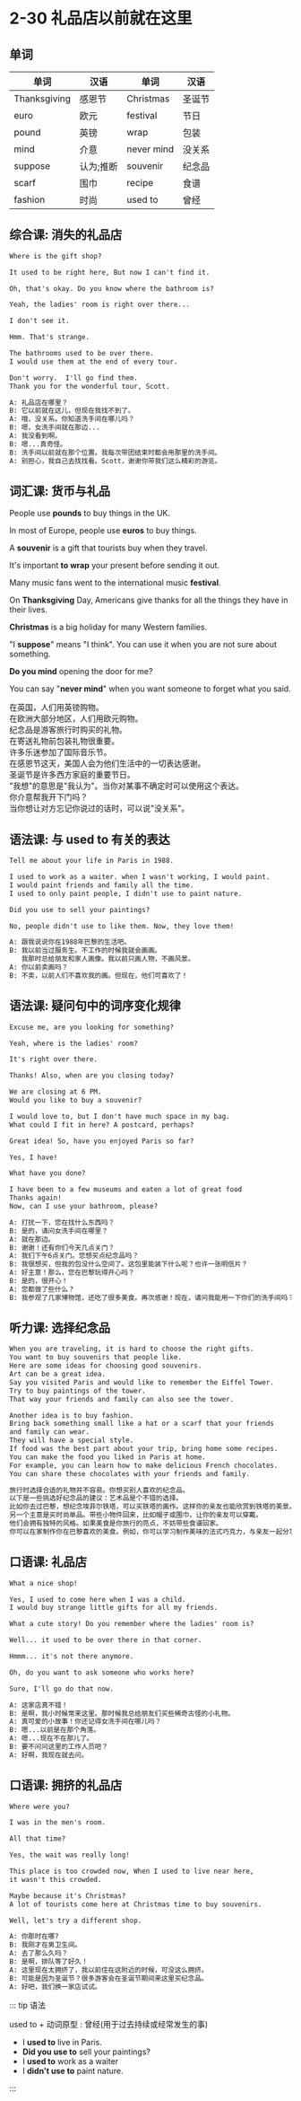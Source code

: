 # 2-30 礼品店以前就在这里

## 单词

| 单词         | 汉语      | 单词       | 汉语   |
| ------------ | --------- | ---------- | ------ |
| Thanksgiving | 感恩节    | Christmas  | 圣诞节 |
| euro         | 欧元      | festival   | 节日   |
| pound        | 英镑      | wrap       | 包装   |
| mind         | 介意      | never mind | 没关系 |
| suppose      | 认为;推断 | souvenir   | 纪念品 |
| scarf        | 围巾      | recipe     | 食谱   |
| fashion      | 时尚      | used to    | 曾经   |


## 综合课: 消失的礼品店

```txt
Where is the gift shop?

It used to be right here, But now I can't find it.

Oh, that's okay. Do you know where the bathroom is?

Yeah, the ladies' room is right over there...

I don't see it.

Hmm. That's strange.

The bathrooms used to be over there.
I would use them at the end of every tour.

Don't worry.  I'll go find them.
Thank you for the wonderful tour, Scott.

A: 礼品店在哪里？
B: 它以前就在这儿，但现在我找不到了。
A: 哦，没关系。你知道洗手间在哪儿吗？
B: 嗯，女洗手间就在那边...
A: 我没看到啊。
B: 嗯...真奇怪。
B: 洗手间以前就在那个位置。我每次带团结束时都会用那里的洗手间。
A: 别担心，我自己去找找看。Scott，谢谢你带我们这么精彩的游览。
```

## 词汇课: 货币与礼品

People use **pounds** to buy things in the UK.

In most of Europe, people use **euros** to buy things.

A **souvenir** is a gift that tourists buy when they travel.

It's important **to wrap** your present before sending it out.

Many music fans went to the international music **festival**.

On **Thanksgiving** Day, Americans give thanks for all the things they have in their lives.

**Christmas** is a big holiday for many Western families.

"I **suppose**" means "I think". You can use it when you are not sure about something.

**Do you mind** opening the door for me?

You can say "**never mind**" when you want someone to forget what you said.

在英国，人们用英镑购物。  
在欧洲大部分地区，人们用欧元购物。  
纪念品是游客旅行时购买的礼物。  
在寄送礼物前包装礼物很重要。  
许多乐迷参加了国际音乐节。  
在感恩节这天，美国人会为他们生活中的一切表达感谢。  
圣诞节是许多西方家庭的重要节日。  
"我想"的意思是"我认为"。当你对某事不确定时可以使用这个表达。  
你介意帮我开下门吗？  
当你想让对方忘记你说过的话时，可以说"没关系"。

## 语法课: 与 used to 有关的表达

```txt
Tell me about your life in Paris in 1988.

I used to work as a waiter. when I wasn't working, I would paint.
I would paint friends and family all the time.
I used to only paint people, I didn't use to paint nature.

Did you use to sell your paintings?

No, people didn't use to like them. Now, they love them!

A: 跟我说说你在1988年巴黎的生活吧。
B: 我以前当过服务生。不工作的时候我就会画画。
   我那时总给朋友和家人画像。我以前只画人物，不画风景。
A: 你以前卖画吗？
B: 不卖，以前人们不喜欢我的画。但现在，他们可喜欢了！
```

## 语法课: 疑问句中的词序变化规律

```txt
Excuse me, are you looking for something?

Yeah, where is the ladies' room?

It's right over there.

Thanks! Also, when are you closing today?

We are closing at 6 PM.
Would you like to buy a souvenir?

I would love to, but I don't have much space in my bag.
What could I fit in here? A postcard, perhaps?

Great idea! So, have you enjoyed Paris so far?

Yes, I have!

What have you done?

I have been to a few museums and eaten a lot of great food
Thanks again! 
Now, can I use your bathroom, please?

A: 打扰一下，您在找什么东西吗？
B: 是的，请问女洗手间在哪里？
A: 就在那边。
B: 谢谢！还有你们今天几点关门？
A: 我们下午6点关门。您想买点纪念品吗？
B: 我很想买，但我的包没什么空间了。这包里能装下什么呢？也许一张明信片？
A: 好主意！那么，您在巴黎玩得开心吗？
B: 是的，很开心！
A: 您都做了些什么？
B: 我参观了几家博物馆，还吃了很多美食。再次感谢！现在，请问我能用一下你们的洗手间吗？
```

## 听力课: 选择纪念品

```txt
When you are traveling, it is hard to choose the right gifts.
You want to buy souvenirs that people like.
Here are some ideas for choosing good souvenirs.
Art can be a great idea.
Say you visited Paris and would like to remember the Eiffel Tower.
Try to buy paintings of the tower.
That way your friends and family can also see the tower.

Another idea is to buy fashion.
Bring back something small like a hat or a scarf that your friends 
and family can wear.
They will have a special style.
If food was the best part about your trip, bring home some recipes.
You can make the food you liked in Paris at home.
For example, you can learn how to make delicious French chocolates.
You can share these chocolates with your friends and family.

旅行时选择合适的礼物并不容易。你想买别人喜欢的纪念品。  
以下是一些挑选好纪念品的建议：艺术品是个不错的选择。  
比如你去过巴黎，想纪念埃菲尔铁塔，可以买铁塔的画作。这样你的亲友也能欣赏到铁塔的美景。  
另一个主意是买时尚单品。带些小物件回来，比如帽子或围巾，让你的亲友可以穿戴。  
他们会拥有独特的风格。如果美食是你旅行的亮点，不妨带些食谱回家。  
你可以在家制作你在巴黎喜欢的美食。例如，你可以学习制作美味的法式巧克力，与亲友一起分享。
```

## 口语课: 礼品店

```txt
What a nice shop!

Yes, I used to come here when I was a child.
I would buy strange little gifts for all my friends.

What a cute story! Do you remember where the ladies' room is?

Well... it used to be over there in that corner.

Hmmm... it's not there anymore.

Oh, do you want to ask someone who works here?

Sure, I'll go do that now.

A: 这家店真不错！
B: 是啊，我小时候常来这里。那时候我总给朋友们买些稀奇古怪的小礼物。
A: 真可爱的小故事！你还记得女洗手间在哪儿吗？
B: 嗯...以前是在那个角落。
A: 嗯...现在不在那儿了。
B: 要不问问这里的工作人员吧？
A: 好啊，我现在就去问。
```

## 口语课: 拥挤的礼品店

```txt
Where were you?

I was in the men's room.

All that time?

Yes, the wait was really long!

This place is too crowded now, When I used to live near here,
it wasn't this crowded.

Maybe because it's Christmas? 
A lot of tourists come here at Christmas time to buy souvenirs.

Well, let's try a different shop.

A: 你那时在哪?
B: 我刚才在男卫生间。
A: 去了那么久吗？
B: 是啊，排队等了好久！
A: 这里现在太拥挤了，我以前住在这附近的时候，可没这么拥挤。
B: 可能是因为圣诞节？很多游客会在圣诞节期间来这里买纪念品。
A: 好吧，我们换一家店试试。
```
::: tip 语法

used to + 动词原型 : 曾经(用于过去持续或经常发生的事)

- I **used to** live in Paris.
- **Did you use to** sell your paintings?
- I **used to** work as a waiter
- I **didn't use to** paint nature.

:::